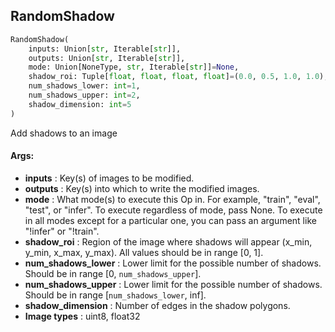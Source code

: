 ## RandomShadow
```python
RandomShadow(
	inputs: Union[str, Iterable[str]],
	outputs: Union[str, Iterable[str]],
	mode: Union[NoneType, str, Iterable[str]]=None,
	shadow_roi: Tuple[float, float, float, float]=(0.0, 0.5, 1.0, 1.0),
	num_shadows_lower: int=1,
	num_shadows_upper: int=2,
	shadow_dimension: int=5
)
```
Add shadows to an image


#### Args:

* **inputs** :  Key(s) of images to be modified.
* **outputs** :  Key(s) into which to write the modified images.
* **mode** :  What mode(s) to execute this Op in. For example, "train", "eval", "test", or "infer". To execute        regardless of mode, pass None. To execute in all modes except for a particular one, you can pass an argument        like "!infer" or "!train".
* **shadow_roi** :  Region of the image where shadows will appear (x_min, y_min, x_max, y_max).        All values should be in range [0, 1].
* **num_shadows_lower** :  Lower limit for the possible number of shadows. Should be in range [0, `num_shadows_upper`].
* **num_shadows_upper** :  Lower limit for the possible number of shadows.        Should be in range [`num_shadows_lower`, inf].
* **shadow_dimension** :  Number of edges in the shadow polygons.
* **Image types** :     uint8, float32